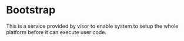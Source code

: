 # Bootstrap

This is a service provided by visor to enable system to setup the whole platform before it can execute user code.
